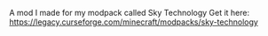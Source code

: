 A mod I made for my modpack called Sky Technology
Get it here: https://legacy.curseforge.com/minecraft/modpacks/sky-technology
